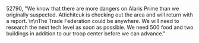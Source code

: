 ﻿52790, "We know that there are more dangers on Alaris Prime than we originally suspected. Attichitcuk is checking out the area and will return with a report. \n\nThe Trade Federation could be anywhere.  We will need to research the next tech level as soon as possible.  We need 500 food and two buildings in addition to our troop center before we can advance."
